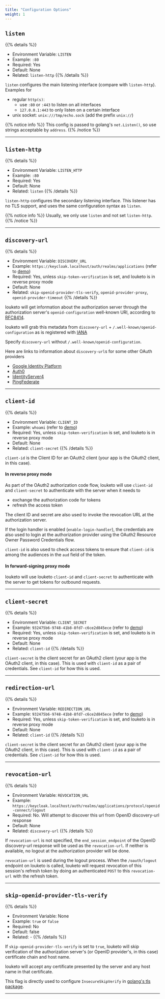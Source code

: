 ```yaml
---
title: "Configuration Options"
weight: 1
---
```


## `listen`

{{% details %}}
+ Environment Variable: `LISTEN`
+ Example: `:80`
+ Required: Yes
+ Default: None
+ Related: `listen-http`
{{% /details %}}

`listen` configures the main listening interface (compare with `listen-http`). Examples for

+ regular `http(s)`:
    + use `:80` or `:443` to listen on all interfaces
    + `127.0.0.1:443` to only listen on a certain interface
+ unix socket: `unix:///tmp/echo.sock` (add the prefix `unix://`)

{{% notice info %}}
This config is passed to golang's `net.Listen()`, so use strings acceptable by `address`.
{{% /notice %}}

---

## `listen-http`

{{% details %}}
+ Environment Variable: `LISTEN_HTTP`
+ Example: `:80`
+ Required: Yes
+ Default: None
+ Related: `listen`
{{% /details %}}

`listen-http` configures the secondary listening interface.
This listener has no TLS support, and uses the same configuration syntax as `listen`.

{{% notice info %}}
Usually, we only use `listen` and not set `listen-http`.
{{% /notice %}}

---

## `discovery-url`

{{% details %}}
+ Environment Variable: `DISCOVERY_URL`
+ Example: `https://keycloak.localhost/auth/realms/applications` (refer to [demo](https://github.com/go-gatekeeper/demo-docker-compose))
+ Required: Yes, unless `skip-token-verification` is set, and louketo is in reverse proxy mode
+ Default: None
+ Related: `skip-openid-provider-tls-verify`, `openid-provider-proxy`, `openid-provider-timeout`
{{% /details %}}

louketo will get information about the authorization server through the
authorization server's `openid-configuration` well-known URI, according to
[RFC8414](https://tools.ietf.org/html/rfc8414).

louketo will grab this metadata from `discovery-url` + `/.well-known/openid-configuration`
as is registered with [IANA](https://www.iana.org/assignments/well-known-uris/well-known-uris.xhtml)

Specify `discovery-url` without `/.well-known/openid-configuration`.

Here are links to information about `discovery-url`s for some other OAuth providers

+ [Google Identity Platform](https://developers.google.com/identity/protocols/oauth2/openid-connect)
+ [Auth0](https://auth0.com/docs/protocols/configure-applications-with-oidc-discovery)
+ [IdentityServer4](https://docs.identityserver.io/en/dev/endpoints/discovery.html)
+ [PingFederate](https://docs.pingidentity.com/bundle/pingfederate-90/page/concept_openIdConnectMetadataEndpoint.html)

---

## `client-id`

{{% details %}}
+ Environment Variable: `CLIENT_ID`
+ Example: `whoami` (refer to [demo](https://github.com/go-gatekeeper/demo-docker-compose))
+ Required: Yes, unless `skip-token-verification` is set, and louketo is in reverse proxy mode
+ Default: None
+ Related: `client-secret`
{{% /details %}}

`client-id` is the Client ID for an OAuth2 client (your app is the OAuth2 client, in
this case).

#### In reverse proxy mode

As part of the OAuth2 authorization code flow, louketo will use `client-id` and
`client-secret` to authenticate with the server when it needs to

+ exchange the authorization code for tokens
+ refresh the access token

The client ID and secret are also used to invoke the revocation URL at the
authorization server.

If the login handler is enabled (`enable-login-handler`), the credentials are
also used to login at the authorization provider using the OAuth2 Resource
Owner Password Credentials flow.

`client-id` is also used to check access tokens to ensure that `client-id` is
among the audiences in the `aud` field of the token.

#### In forward-signing proxy mode

louketo will use louketo `client-id` and `client-secret` to authenticate with
the server to get tokens for outbound requests.

---

## `client-secret`

{{% details %}}
+ Environment Variable: `CLIENT_SECRET`
+ Example: `932475b6-9748-41b8-8fd7-c6ce2d845ece` (refer to [demo](https://github.com/go-gatekeeper/demo-docker-compose))
+ Required: Yes, unless `skip-token-verification` is set, and louketo is in reverse proxy mode
+ Default: None
+ Related: `client-id`
{{% /details %}}

`client-secret` is the client secret for an OAuth2 client (your app is the
OAuth2 client, in this case). This is used with `client-id` as a pair of
credentials. See `client-id` for how this is used.

---

## `redirection-url`

{{% details %}}
+ Environment Variable: `REDIRECTION_URL`
+ Example: `932475b6-9748-41b8-8fd7-c6ce2d845ece` (refer to [demo](https://github.com/go-gatekeeper/demo-docker-compose))
+ Required: Yes, unless `skip-token-verification` is set, and louketo is in reverse proxy mode
+ Default: None
+ Related: `client-id`
{{% /details %}}

`client-secret` is the client secret for an OAuth2 client (your app is the
OAuth2 client, in this case). This is used with `client-id` as a pair of
credentials. See `client-id` for how this is used.

---

## `revocation-url`

{{% details %}}
+ Environment Variable: `REVOCATION_URL`
+ Example: `https://keycloak.localhost/auth/realms/applications/protocol/openid-connect/logout`
+ Required: No. Will attempt to discover this url from OpenID discovery-url response
+ Default: None
+ Related: `discovery-url`
{{% /details %}}

If `revocation-url` is not specified, the `end_session_endpoint` of the OpenID
discovery-url response will be used as the `revocation-url`. If neither is
available, no logout at the authorization provider will be done.

`revocation-url` is used during the logout process. When the `/oauth/logout`
endpoint on louketo is called, louketo will request revocation of this
session's refresh token by doing an authenticated `POST` to this `revocation-url`
with the refresh token.

---

## `skip-openid-provider-tls-verify`

{{% details %}}
+ Environment Variable: None
+ Example: `true` or `false`
+ Required: No
+ Default: false
+ Related: -
{{% /details %}}

If `skip-openid-provider-tls-verify` is set to `true`, louketo will skip
verification of the authorization server's (or OpenID provider's, in this case)
certificate chain and host name.

louketo will accept any certificate presented by the server and any host name
in that certificate.

This flag is directly used to configure `InsecureSkipVerify` in [golang's tls
package](https://golang.org/pkg/crypto/tls/).

---
